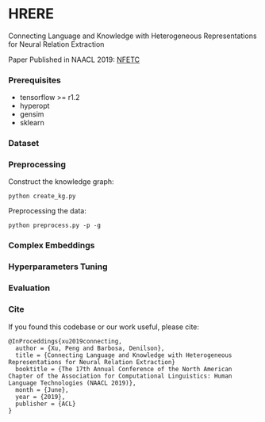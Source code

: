 # HRERE

Connecting Language and Knowledge with Heterogeneous Representations for Neural Relation Extraction

Paper Published in NAACL 2019: [NFETC](https://arxiv.org/abs/1803.03378)

### Prerequisites

- tensorflow >= r1.2
- hyperopt
- gensim
- sklearn

### Dataset

### Preprocessing

Construct the knowledge graph:

```
python create_kg.py
```

Preprocessing the data:

```
python preprocess.py -p -g
```

### Complex Embeddings

### Hyperparameters Tuning

### Evaluation

### Cite

If you found this codebase or our work useful, please cite:

```
@InProceddings{xu2019connecting,
  author = {Xu, Peng and Barbosa, Denilson},
  title = {Connecting Language and Knowledge with Heterogeneous Representations for Neural Relation Extraction}
  booktitle = {The 17th Annual Conference of the North American Chapter of the Association for Computational Linguistics: Human Language Technologies (NAACL 2019)},
  month = {June},
  year = {2019},
  publisher = {ACL}
}
```
